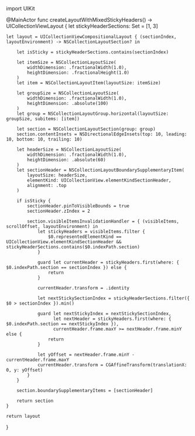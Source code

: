 import UIKit

@MainActor
func createLayoutWithMixedStickyHeaders() -> UICollectionViewLayout {
    let stickyHeaderSections: Set<Int> = [1, 3]

    let layout = UICollectionViewCompositionalLayout { (sectionIndex, layoutEnvironment) -> NSCollectionLayoutSection? in
        
        let isSticky = stickyHeaderSections.contains(sectionIndex)
        
        let itemSize = NSCollectionLayoutSize(
            widthDimension: .fractionalWidth(1.0),
            heightDimension: .fractionalHeight(1.0)
        )
        let item = NSCollectionLayoutItem(layoutSize: itemSize)
        
        let groupSize = NSCollectionLayoutSize(
            widthDimension: .fractionalWidth(1.0),
            heightDimension: .absolute(100)
        )
        let group = NSCollectionLayoutGroup.horizontal(layoutSize: groupSize, subitems: [item])
        
        let section = NSCollectionLayoutSection(group: group)
        section.contentInsets = NSDirectionalEdgeInsets(top: 10, leading: 10, bottom: 10, trailing: 10)
        
        let headerSize = NSCollectionLayoutSize(
            widthDimension: .fractionalWidth(1.0),
            heightDimension: .absolute(60)
        )
        let sectionHeader = NSCollectionLayoutBoundarySupplementaryItem(
            layoutSize: headerSize,
            elementKind: UICollectionView.elementKindSectionHeader,
            alignment: .top
        )
        
        if isSticky {
            sectionHeader.pinToVisibleBounds = true
            sectionHeader.zIndex = 2
            
            section.visibleItemsInvalidationHandler = { (visibleItems, scrollOffset, layoutEnvironment) in
                let stickyHeaders = visibleItems.filter {
                    $0.representedElementKind == UICollectionView.elementKindSectionHeader && stickyHeaderSections.contains($0.indexPath.section)
                }
                
                guard let currentHeader = stickyHeaders.first(where: { $0.indexPath.section == sectionIndex }) else {
                    return
                }

                currentHeader.transform = .identity
                
                let nextStickySectionIndex = stickyHeaderSections.filter({ $0 > sectionIndex }).min()
                
                guard let nextStickyIndex = nextStickySectionIndex,
                      let nextHeader = stickyHeaders.first(where: { $0.indexPath.section == nextStickyIndex }),
                      currentHeader.frame.maxY >= nextHeader.frame.minY else {
                    return
                }
                
                let yOffset = nextHeader.frame.minY - currentHeader.frame.maxY
                currentHeader.transform = CGAffineTransform(translationX: 0, y: yOffset)
            }
        }
        
        section.boundarySupplementaryItems = [sectionHeader]
        
        return section
    }
    
    return layout
}
